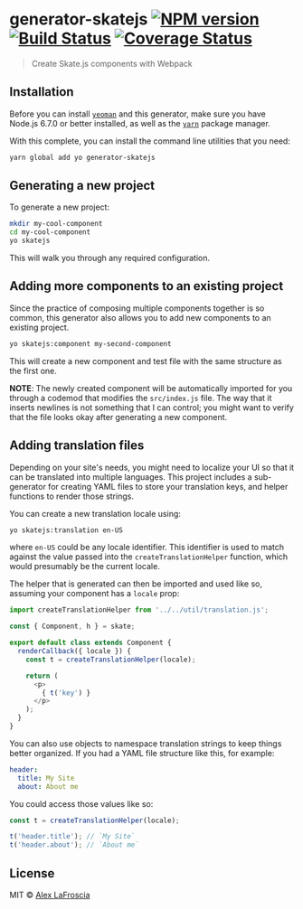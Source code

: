 # generator-skatejs [![NPM version][npm-image]][npm-url] [![Build Status][travis-image]][travis-url] [![Coverage Status][coveralls-image]][coveralls-url]

> Create Skate.js components with Webpack

## Installation

Before you can install [`yeoman`][yeoman] and this generator, make sure you have Node.js 6.7.0 or better installed, as well as the [`yarn`][yarn] package manager.

With this complete, you can install the command line utilities that you need:

```bash
yarn global add yo generator-skatejs
```

## Generating a new project

To generate a new project:

```bash
mkdir my-cool-component
cd my-cool-component
yo skatejs
```

This will walk you through any required configuration.

## Adding more components to an existing project

Since the practice of composing multiple components together is so common, this generator also allows you to add new components to an existing project.

```bash
yo skatejs:component my-second-component
```

This will create a new component and test file with the same structure as the first one.

**NOTE**: The newly created component will be automatically imported for you through a codemod that modifies the `src/index.js` file.  The way that it inserts newlines is not something that I can control; you might want to verify that the file looks okay after generating a new component.

## Adding translation files

Depending on your site's needs, you might need to localize your UI so that it can be translated into multiple languages. This project includes a sub-generator for creating YAML files to store your translation keys, and helper functions to render those strings.

You can create a new translation locale using:

```bash
yo skatejs:translation en-US
```

where `en-US` could be any locale identifier. This identifier is used to match against the value passed into the `createTranslationHelper` function, which would presumably be the current locale.

The helper that is generated can then be imported and used like so, assuming your component has a `locale` prop:

```javascript
import createTranslationHelper from '../../util/translation.js';

const { Component, h } = skate;

export default class extends Component {
  renderCallback({ locale }) {
    const t = createTranslationHelper(locale);

    return (
      <p>
        { t('key') }
      </p>
    );
  }
}
```

You can also use objects to namespace translation strings to keep things better organized.  If you had a YAML file structure like this, for example:

```yaml
header:
  title: My Site
  about: About me
```

You could access those values like so:

```javascript
const t = createTranslationHelper(locale);

t('header.title'); // `My Site`
t('header.about'); // `About me`
```

## License

MIT © [Alex LaFroscia](alexlafroscia.com)


[npm-image]: https://badge.fury.io/js/generator-skatejs.svg
[npm-url]: https://npmjs.org/package/generator-skatejs
[travis-image]: https://travis-ci.org/alexlafroscia/generator-skatejs.svg?branch=master
[travis-url]: https://travis-ci.org/alexlafroscia/generator-skatejs
[coveralls-image]: https://coveralls.io/repos/github/alexlafroscia/generator-skatejs/badge.svg?branch=master
[coveralls-url]: https://coveralls.io/github/alexlafroscia/generator-skatejs?branch=master
[yeoman]: http://yeoman.io/
[yarn]: https://yarnpkg.com
